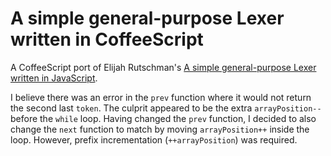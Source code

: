 # A simple general-purpose Lexer written in CoffeeScript

A CoffeeScript port of Elijah Rutschman's [A simple general-purpose Lexer written in JavaScript](//elijahr.blogspot.ca/2009/04/lexer-written-in-javascript.html).

I believe there was an error in the `prev` function where it would not return the second last `token`. The culprit appeared to be the extra `arrayPosition--` before the `while` loop. Having changed the `prev` function, I decided to also change the `next` function to match by moving `arrayPosition++` inside the loop. However, prefix incrementation (`++arrayPosition`) was required.